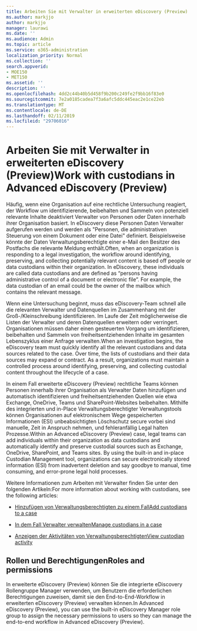 ```yaml
---
title: Arbeiten Sie mit Verwalter in erweiterten eDiscovery (Preview)
ms.author: markjjo
author: markjjo
manager: laurawi
ms.date: ''
ms.audience: Admin
ms.topic: article
ms.service: o365-administration
localization_priority: Normal
ms.collection: ''
search.appverid:
- MOE150
- MET150
ms.assetid: ''
description: ''
ms.openlocfilehash: 4dd2c44b40b5d458f9b200c249fe2f9bb16f83e0
ms.sourcegitcommit: 7e2a0185cadea7f3a6afc5ddc445eac2e1ce22eb
ms.translationtype: MT
ms.contentlocale: de-DE
ms.lasthandoff: 02/11/2019
ms.locfileid: "29706016"
---
```

# <a name="work-with-custodians-in-advanced-ediscovery-preview"></a><span data-ttu-id="197d5-102">Arbeiten Sie mit Verwalter in erweiterten eDiscovery (Preview)</span><span class="sxs-lookup"><span data-stu-id="197d5-102">Work with custodians in Advanced eDiscovery (Preview)</span></span>

<span data-ttu-id="197d5-p101">Häufig, wenn eine Organisation auf eine rechtliche Untersuchung reagiert, der Workflow um identifizierende, beibehalten und Sammeln von potenziell relevante Inhalte deaktiviert Verwalter von Personen oder Daten innerhalb ihrer Organisation basiert. In eDiscovery diese Personen Daten Verwalter aufgerufen werden und werden als "Personen, die administrativen Steuerung von einem Dokument oder eine Datei" definiert. Beispielsweise könnte der Daten Verwaltungsberechtigte einer e-Mail den Besitzer des Postfachs die relevante Meldung enthält.</span><span class="sxs-lookup"><span data-stu-id="197d5-p101">Often, when an organization is responding to a legal investigation, the workflow around identifying, preserving, and collecting potentially relevant content is based off people or data custodians within their organization. In eDiscovery, these individuals are called data custodians and are defined as “persons having administrative control of a document or electronic file”. For example, the data custodian of an email could be the owner of the mailbox which contains the relevant message.</span></span>  

<span data-ttu-id="197d5-p102">Wenn eine Untersuchung beginnt, muss das eDiscovery-Team schnell alle die relevanten Verwalter und Datenquellen im Zusammenhang mit der Groß-/Kleinschreibung identifizieren. Im Laufe der Zeit möglicherweise die Listen der Verwalter und deren Datenquellen erweitern oder verringert. Organisationen müssen daher einen gesteuerten Vorgang um identifizieren, beibehalten und Sammeln von freiheitsentziehenden Inhalte im gesamten Lebenszyklus einer Anfrage verwalten.</span><span class="sxs-lookup"><span data-stu-id="197d5-p102">When an investigation begins, the eDiscovery team must quickly identify all the relevant custodians and data sources related to the case. Over time, the lists of custodians and their data sources may expand or contract. As a result, organizations must maintain a controlled process around identifying, preserving, and collecting custodial content throughout the lifecycle of a case.</span></span>

<span data-ttu-id="197d5-p103">In einem Fall erweiterte eDiscovery (Preview) rechtliche Teams können Personen innerhalb ihrer Organisation als Verwalter Daten hinzufügen und automatisch identifizieren und freiheitsentziehenden Quellen wie etwa Exchange, OneDrive, Teams und SharePoint-Websites beibehalten. Mithilfe des integrierten und in-Place Verwaltungsberechtigter Verwaltungstools können Organisationen auf elektronischem Wege gespeicherten Informationen (ESI) unbeabsichtigten Löschschutz secure vorbei sind manuelle, Zeit in Anspruch nehmen, und fehleranfällig Legal halten Prozesse.</span><span class="sxs-lookup"><span data-stu-id="197d5-p103">Within an Advanced eDiscovery (Preview) case, legal teams can add individuals within their organization as data custodians and automatically identify and preserve custodial sources such as Exchange, OneDrive, SharePoint, and Teams sites. By using the built-in and in-place Custodian Management tool, organizations can secure electronically stored information (ESI) from inadvertent deletion and say goodbye to manual, time consuming, and error-prone legal hold processes.</span></span> 

<span data-ttu-id="197d5-111">Weitere Informationen zum Arbeiten mit Verwalter finden Sie unter den folgenden Artikeln:</span><span class="sxs-lookup"><span data-stu-id="197d5-111">For more information about working with custodians, see the following articles:</span></span> 

- [<span data-ttu-id="197d5-112">Hinzufügen von Verwaltungsberechtigten zu einem Fall</span><span class="sxs-lookup"><span data-stu-id="197d5-112">Add custodians to a case</span></span>](add-custodians-to-case.md)

- [<span data-ttu-id="197d5-113">In dem Fall Verwalter verwalten</span><span class="sxs-lookup"><span data-stu-id="197d5-113">Manage custodians in a case</span></span>](manage-new-custodians.md)

- [<span data-ttu-id="197d5-114">Anzeigen der Aktivitäten von Verwaltungsberechtigten</span><span class="sxs-lookup"><span data-stu-id="197d5-114">View custodian activity</span></span>](view-custodian-activity.md)

## <a name="roles-and-permissions"></a><span data-ttu-id="197d5-115">Rollen und Berechtigungen</span><span class="sxs-lookup"><span data-stu-id="197d5-115">Roles and permissions</span></span>

<span data-ttu-id="197d5-116">In erweiterte eDiscovery (Preview) können Sie die integrierte eDiscovery Rollengruppe Manager verwenden, um Benutzern die erforderlichen Berechtigungen zuweisen, damit sie den End-to-End-Workflow in erweiterten eDiscovery (Preview) verwalten können.</span><span class="sxs-lookup"><span data-stu-id="197d5-116">In Advanced eDiscovery (Preview), you can use the built-in eDiscovery Manager role group to assign the necessary permissions to users so they can manage the end-to-end workflow in Advanced eDiscovery (Preview).</span></span>
